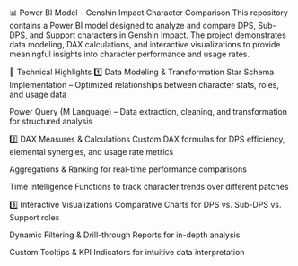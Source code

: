 📊 Power BI Model – Genshin Impact Character Comparison
This repository contains a Power BI model designed to analyze and compare DPS, Sub-DPS, and Support characters in Genshin Impact. The project demonstrates data modeling, DAX calculations, and interactive visualizations to provide meaningful insights into character performance and usage rates.

🔹 Technical Highlights
1️⃣ Data Modeling & Transformation
Star Schema Implementation – Optimized relationships between character stats, roles, and usage data

Power Query (M Language) – Data extraction, cleaning, and transformation for structured analysis

2️⃣ DAX Measures & Calculations
Custom DAX formulas for DPS efficiency, elemental synergies, and usage rate metrics

Aggregations & Ranking for real-time performance comparisons

Time Intelligence Functions to track character trends over different patches

3️⃣ Interactive Visualizations
Comparative Charts for DPS vs. Sub-DPS vs. Support roles

Dynamic Filtering & Drill-through Reports for in-depth analysis

Custom Tooltips & KPI Indicators for intuitive data interpretation
